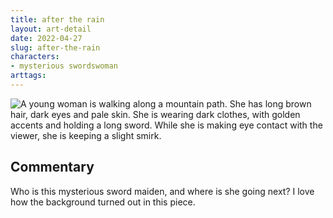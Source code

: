 ```yaml
---
title: after the rain
layout: art-detail
date: 2022-04-27
slug: after-the-rain
characters:
- mysterious swordswoman
arttags:
---
```

![
A young woman is walking along a mountain path. She has long brown hair, dark eyes and pale skin. She is wearing dark clothes, with golden accents and holding a long sword. While she is making eye contact with the viewer, she is keeping a slight smirk.
](/art/after-the-rain.webp)
## Commentary

Who is this mysterious sword maiden, and where is she going next? I love how the background turned out in this piece.

